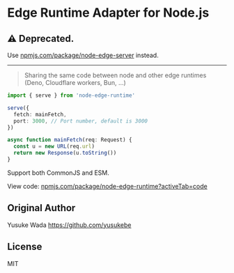 # Edge Runtime Adapter for Node.js

## ⚠️ Deprecated.
Use [npmjs.com/package/node-edge-server](https://www.npmjs.com/package/node-edge-server) instead.

----

> Sharing the same code between node and other edge runtimes (Deno, Cloudflare workers, Bun, ...)

```ts
import { serve } from 'node-edge-runtime'

serve({
  fetch: mainFetch,
  port: 3000, // Port number, default is 3000
})

async function mainFetch(req: Request) {
  const u = new URL(req.url)
  return new Response(u.toString())
}

```

Support both CommonJS and ESM.

View code: [npmjs.com/package/node-edge-runtime?activeTab=code](https://www.npmjs.com/package/node-edge-runtime?activeTab=code)

## Original Author

Yusuke Wada <https://github.com/yusukebe>

## License

MIT
